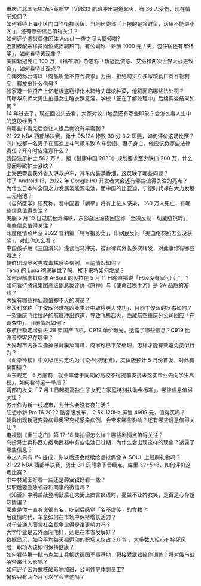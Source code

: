 重庆江北国际机场西藏航空 TV9833 航班冲出跑道起火，有 36 人受伤，现在情况如何？  
如何看待上海小区门口当街摔活鱼，当地居委称「上报的是冷鲜鱼，活鱼不能进小区 」，还有哪些信息值得关注？  
如何评价虚拟偶像团体 Asoul 一夜之间大厦倾塌?  
近期核酸采样员岗位成招聘热门，有公司称「薪酬 1000 元 / 天，包住宿还有年终奖」，如何看待该现象？  
美国新冠死亡 100 万，《福布斯》杂志称「新冠比流感、艾滋和两次世界大战更致命」，如何看待此观点？  
立陶宛称台湾以「商品质量不符合要求」为由，拒绝购买立多家粮食厂商谷物制品，释放出什么信号？  
张家港一位资产上亿老板盗窃绿化木箱给丈母娘种菜，他将面临哪些法处罚？  
网曝华东师大男生拍摄女生睡衣照意淫，学校「正在了解处理中」后续调查结果如何？  
14 年过去了，现在回过头去看，大家对汶川地震还有哪些印象？会怎么看人生中的这段经历？  
有哪些书看完后会让人很后悔没有早看到？  
21-22 NBA 西部半决赛，勇士 95:134 惨败 39 分 3:2 灰熊，如何评价这场比赛？  
四川成都一名男子在高速上斗气飙车致 6 车受损、妻子身亡，他应该负哪些法律责任？开车时应注意什么？  
我国注册护士 502 万人，距《健康中国 2030》规划要求至少缺口 200 万，什么原因导致护士紧缺？  
上海民警查获外省入沪救护车，其车内装满香烟，这反映了哪些问题？  
除了 Android 13，2022 年 Google I/O 开发者大会还有哪些值得关注的亮点？  
为什么日本举全国之力发展氢能源电池，而中国的比亚迪，宁德时代却在大力发展三元电池？  
《自然医学》研究称，若中国若「躺平」将有上亿人感染， 160 万人死亡，有哪些信息值得关注？  
美舰 5 月 10 日过航台湾海峡，东部战区深夜回应称「坚决反制一切威胁挑衅」，哪些信息值得关注？  
印度疫情照片获 2022 普利策「特写摄影奖」，印网民反问「美国棺材照怎么没获奖」，对此你怎么看？  
中国孩子用《三国演义》浅谈俄乌冲突，被菲律宾外长多次转发，对此事你有哪些看法？  
朝鲜出现奥密克戎毒株感染病例，目前情况如何？  
Terra 的 Luna 彻底崩盘了吗，接下来将如何发展？  
如何理解虚拟偶像 A-Soul 的贝拉在 5 月 11 日晚直播说「已经没有家可回了」?  
如何看待腾讯集团高级副总裁评价《原神》与《使命召唤手游》是 3A 品质的游戏？  
内娱有哪些神仙颜值却不火的演员？  
奥沙利文称「丁俊晖很难在职业生涯中取得更大成功」，目前丁俊晖的状态如何？  
一架重庆飞往拉萨的航班冲出跑道，导致飞机起火，西藏航空重庆分公司回应「在调查中」，目前情况如何？  
东航巨额定增引进 28 架国产飞机，C919 单价曝光，透露了哪些信息？C919 比波音空客好在哪里？  
大妈超市内多次撕掉保鲜膜舔南瓜，商家称已下架处理，怎样才能有效避免类似行为？  
《血染钟楼》中文版正式定名为《染·钟楼谜团》，实体版预计 5 月份首发，对此有何期待？  
山东规定「6 月底前，就业率低于同期的高校不得提前安排未落实毕业去向学生离校」，如何看待这一举措？  
两部门发文「 7 月 1 日起提高独生子女死亡家庭特别扶助金标准」，哪些信息值得关注？  
苏州作为新一线城市，为什么会没有夜生活？  
联想小新 Pro 16 2022 酷睿版发布， 2.5K 120Hz 屏售 4999 元，值得买吗？  
朝鲜出现新冠变异病毒奥密克戎感染病例，会带来哪些影响？还有哪些信息值得关注？  
电视剧《重生之门》第 17-18 集拍得怎么样？哪些剧情点值得关注？  
乌投降士兵称西方援助武器中有些电池已过期，为什么会出现这样的现象？透露了哪些信息？  
中之人只有 1% 提成，你以后还会继续给虚拟偶像 A-SOUL 上舰刷礼物吗？  
21-22 NBA 西部半决赛，勇士 3:1 灰熊拿下晋级点，库里 32+5+8，如何评价这场比赛？  
书中林黛玉好看一些还是薛宝钗好看一些？  
辞职后要删除领导和同事的微信吗？  
《知否》中明兰敲登闻鼓后在大街上疯言疯语时，墨兰不让婢女笑，是否是心存姐妹情谊？  
哪些是你一直听说很有名，吃到后感觉「名不虚传」的食物？  
后疫情时代，车企如何在市场中保持增长活力？  
对于普通人而言社会竞争比得是谁更努力吗？  
大学毕业是去外面闯闯好，还是在本省发展好？  
数据显示，如今平均每天都运动的职场人仅占 3.0 % ，大多数人担心有猝死风险，职场人该如何保持健康？  
如何看待第一批乌克兰士兵抵达德国军事基地，将接受武器操作训练？将对俄乌战争带来什么影响？  
如何评价因为做核酸影响加班，公司领导体罚员工?  
暑假只有两个月可以学会吉他吗？  
